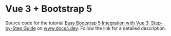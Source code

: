 # Vue 3 + Bootstrap 5
Source code for the tutorial [Easy Bootstrap 5 Integration with Vue 3: Step-by-Step Guide](https://www.docs4.dev/posts/easy-bootstrap-5-integration-with-vue-3-step-by-step-guide) on www.docs4.dev. Follow the link for a detailed description.